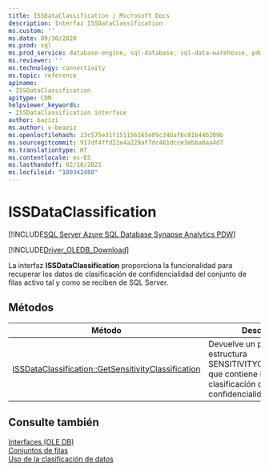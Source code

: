 ```yaml
---
title: ISSDataClassification | Microsoft Docs
description: Interfaz ISSDataClassification
ms.custom: ''
ms.date: 09/30/2020
ms.prod: sql
ms.prod_service: database-engine, sql-database, sql-data-warehouse, pdw
ms.reviewer: ''
ms.technology: connectivity
ms.topic: reference
apiname:
- ISSDataClassification
apitype: COM
helpviewer_keywords:
- ISSDataClassification interface
author: bazizi
ms.author: v-beaziz
ms.openlocfilehash: 23c575e31f151156165e09c34baf6c81b44b209b
ms.sourcegitcommit: 917df4ffd22e4a229af7dc481dcce3ebba0aa4d7
ms.translationtype: HT
ms.contentlocale: es-ES
ms.lasthandoff: 02/10/2021
ms.locfileid: "100342480"
---
```

# <a name="issdataclassification"></a>ISSDataClassification
[!INCLUDE[SQL Server Azure SQL Database Synapse Analytics PDW](../../../includes/applies-to-version/sql-asdb-asa.md)]

[!INCLUDE[Driver_OLEDB_Download](../../../includes/driver_oledb_download.md)]

  La interfaz **ISSDataClassification** proporciona la funcionalidad para recuperar los datos de clasificación de confidencialidad del conjunto de filas activo tal y como se reciben de SQL Server.
  

## <a name="methods"></a>Métodos

|Método|Descripción|  
|------------|-----------------|  
|[ISSDataClassification::GetSensitivityClassification](../../oledb/ole-db-interfaces/issdataclassification-getsensitivityclassification-ole-db.md)|Devuelve un puntero a una estructura SENSITIVITYCLASSIFICATION que contiene información de clasificación de confidencialidad.|  

## <a name="see-also"></a>Consulte también  
 [Interfaces &#40;OLE DB&#41;](../../oledb/ole-db-interfaces/oledb-driver-for-sql-server-ole-db-interfaces.md)   
 [Conjuntos de filas](../ole-db-rowsets/rowsets.md)   
 [Uso de la clasificación de datos](../features/using-data-classification.md)
